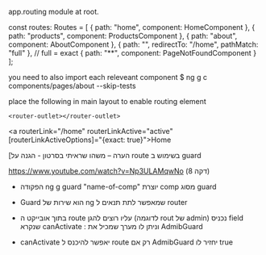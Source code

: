 app.routing module at root.

const routes: Routes = [
    { path: "home", component: HomeComponent },
    { path: "products", component: ProductsComponent },
    { path: "about", component: AboutComponent },
    { path: "", redirectTo: "/home", pathMatch: "full" }, // full = exact
    { path: "**", component: PageNotFoundComponent }
];

you need to also import each releveant component
$ ng g c components/pages/about --skip-tests

place the following in main layout to enable routing element


    <router-outlet></router-outlet>


<a routerLink="/home" routerLinkActive="active"  
[routerLinkActiveOptions]="{exact: true}">Home</a>

[הערה – משהו שראיתי בסרטון - הגנה על route בשימוש ב guard

https://www.youtube.com/watch?v=Np3ULAMqwNo (דקה 8)

-	הפקודה ng g guard "name-of-comp" יוצרת comp מסוג guard

-	Guard הוא שירות של  ng שמאפשר לתת תנאים ל router

-	בתוך אובייקט ה route עליו רוצים להגן (לדוגמה rout של admin) נכניס field שנקרא canActivate :  וניתן לו מערך שמכיל את AdmibGuard

-	canActivate יאפשר להיכנס ל route רק אם AdmibGuard יחזיר לו true             


